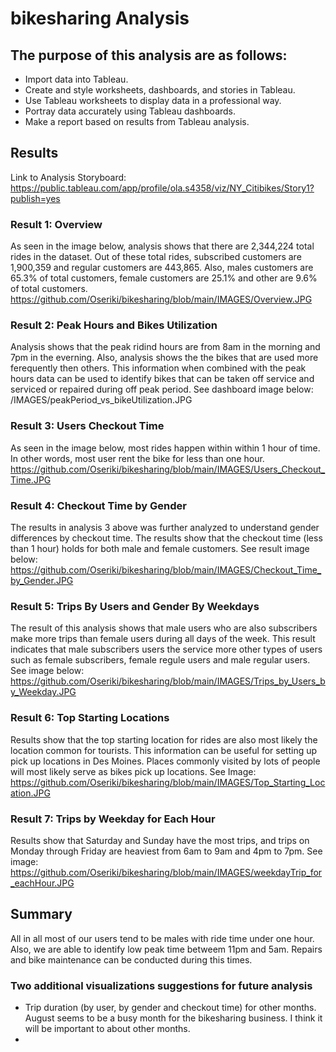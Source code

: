 # bikesharing Analysis

## The purpose of this analysis are as follows:
-	Import data into Tableau.
-	Create and style worksheets, dashboards, and stories in Tableau.
-	Use Tableau worksheets to display data in a professional way.
-	Portray data accurately using Tableau dashboards.
-	Make a report based on results from Tableau analysis.

## Results

Link to Analysis Storyboard: https://public.tableau.com/app/profile/ola.s4358/viz/NY_Citibikes/Story1?publish=yes

### Result 1: Overview
As seen in the image below, analysis shows that there are 2,344,224 total rides in the dataset. Out of these total rides, subscribed customers are 1,900,359 and regular customers are 443,865. Also, males customers are 65.3% of total customers, female customers are 25.1% and other are 9.6% of total customers.
https://github.com/Oseriki/bikesharing/blob/main/IMAGES/Overview.JPG

### Result 2: Peak Hours and Bikes Utilization
Analysis shows that the peak ridind hours are from 8am in the morning and 7pm in the everning. Also, analysis shows the the bikes that are used more ferequently then others. This information when combined with the peak hours data can be used to identify bikes that can be taken off service and serviced or repaired during off peak period.
See dashboard image below: 
/IMAGES/peakPeriod_vs_bikeUtilization.JPG

### Result 3: Users Checkout Time
As seen in the image below, most rides happen within within 1 hour of time. In other words, most user rent the bike for less than one hour.
https://github.com/Oseriki/bikesharing/blob/main/IMAGES/Users_Checkout_Time.JPG

### Result 4: Checkout Time by Gender
The results in analysis 3 above was further analyzed to understand gender differences by checkout time. The results show that the checkout time (less than 1 hour) holds for both male and female customers. See result image below:
https://github.com/Oseriki/bikesharing/blob/main/IMAGES/Checkout_Time_by_Gender.JPG

### Result 5: Trips By Users and Gender By Weekdays
The result of this analysis shows that male users who are also subscribers make more trips than female users during all days of the week. This result indicates that male subscribers users the service more other types of users such as female subscribers, female regule users and male regular users.  See image below:
https://github.com/Oseriki/bikesharing/blob/main/IMAGES/Trips_by_Users_by_Weekday.JPG

### Result 6: Top Starting Locations
Results show that the top starting location for rides are also most likely the location common for tourists. This information can be useful for setting up pick up locations in Des Moines. Places commonly visited by lots of people will most likely serve as bikes pick up locations.
See Image: https://github.com/Oseriki/bikesharing/blob/main/IMAGES/Top_Starting_Location.JPG

### Result 7: Trips by Weekday for Each Hour
Results show that Saturday and Sunday have the most trips, and trips on Monday through Friday are heaviest from 6am to 9am and 4pm to 7pm.
See image: https://github.com/Oseriki/bikesharing/blob/main/IMAGES/weekdayTrip_for_eachHour.JPG

## Summary
All in all most of our users tend to be males with ride time under one hour. Also, we are able to identify low peak time betweem 11pm and 5am. Repairs and bike maintenance can be conducted during this times.

### Two additional visualizations suggestions for future analysis
- Trip duration (by user, by gender and checkout time) for other months. August seems to be a busy month for the bikesharing business. I think it will be important to about other months.
- 

